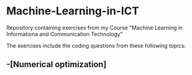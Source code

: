 # Machine-Learning-in-ICT
Repository containing exercises from my Course "Machine Learning in Informationa and Communication Technology"

The exercises include the coding questions from these following topics:

-[Numerical optimization]
-
